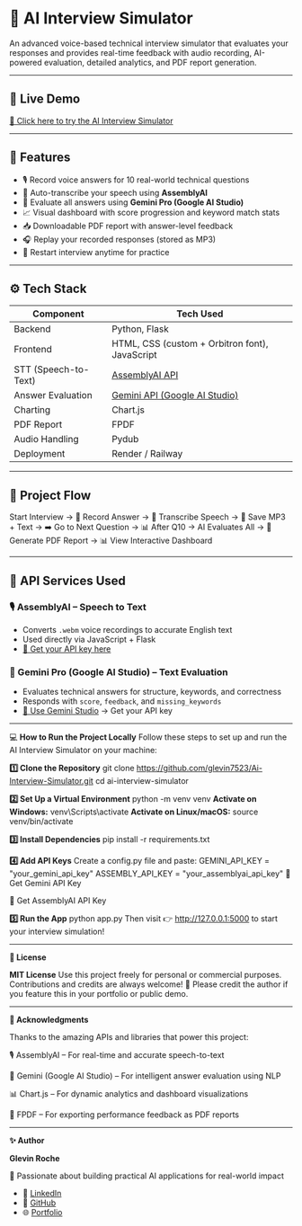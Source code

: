# 🤖 AI Interview Simulator

An advanced voice-based technical interview simulator that evaluates your responses and provides real-time feedback with audio recording, AI-powered evaluation, detailed analytics, and PDF report generation.

---

## 🚀 Live Demo

[🔗 Click here to try the AI Interview Simulator](https://ai-interview-simulator-df4g.onrender.com)  

---

## 🧠 Features

- 🎙️ Record voice answers for 10 real-world technical questions  
- 🧾 Auto-transcribe your speech using **AssemblyAI**  
- 🤖 Evaluate all answers using **Gemini Pro (Google AI Studio)**  
- 📈 Visual dashboard with score progression and keyword match stats  
- 📥 Downloadable PDF report with answer-level feedback  
- 🎧 Replay your recorded responses (stored as MP3)  
- 🔁 Restart interview anytime for practice  

---

## ⚙️ Tech Stack

| Component       | Tech Used |
|----------------|-----------|
| Backend         | Python, Flask |
| Frontend        | HTML, CSS (custom + Orbitron font), JavaScript |
| STT (Speech-to-Text) | [AssemblyAI API](https://www.assemblyai.com/) |
| Answer Evaluation | [Gemini API (Google AI Studio)](https://makersuite.google.com/) |
| Charting        | Chart.js |
| PDF Report      | FPDF |
| Audio Handling  | Pydub |
| Deployment      | Render / Railway |

---

## 🔄 Project Flow

Start Interview →
🎤 Record Answer →
📝 Transcribe Speech →
💾 Save MP3 + Text →
➡️ Go to Next Question →
📊 After Q10 → AI Evaluates All →
📄 Generate PDF Report →
📊 View Interactive Dashboard

---

## 🔐 API Services Used

### 🎙️ AssemblyAI – Speech to Text  
- Converts `.webm` voice recordings to accurate English text  
- Used directly via JavaScript + Flask  
- [📌 Get your API key here](https://www.assemblyai.com)

### 🤖 Gemini Pro (Google AI Studio) – Text Evaluation  
- Evaluates technical answers for structure, keywords, and correctness  
- Responds with `score`, `feedback`, and `missing_keywords`  
- [📌 Use Gemini Studio](https://makersuite.google.com/) → Get your API key

---

💻 **How to Run the Project Locally**
Follow these steps to set up and run the AI Interview Simulator on your machine:

**1️⃣ Clone the Repository**
git clone https://github.com/glevin7523/Ai-Interview-Simulator.git
cd ai-interview-simulator

**2️⃣ Set Up a Virtual Environment**
python -m venv venv
**Activate on Windows:**
venv\Scripts\activate
**Activate on Linux/macOS:**
source venv/bin/activate

**3️⃣ Install Dependencies**
pip install -r requirements.txt

**4️⃣ Add API Keys**
Create a config.py file and paste:
GEMINI_API_KEY = "your_gemini_api_key"
ASSEMBLY_API_KEY = "your_assemblyai_api_key"
🔗 Get Gemini API Key

🔗 Get AssemblyAI API Key

**5️⃣ Run the App**
python app.py
Then visit 👉 http://127.0.0.1:5000 to start your interview simulation!
________________________________________

**📄 License**

**MIT License**
Use this project freely for personal or commercial purposes. Contributions and credits are always welcome!
🙏 Please credit the author if you feature this in your portfolio or public demo.

---

**🙌 Acknowledgments**

Thanks to the amazing APIs and libraries that power this project:

🎙️ AssemblyAI – For real-time and accurate speech-to-text

🤖 Gemini (Google AI Studio) – For intelligent answer evaluation using NLP

📊 Chart.js – For dynamic analytics and dashboard visualizations

🧾 FPDF – For exporting performance feedback as PDF reports

---
**✨ Author**

**Glevin Roche**

💼 Passionate about building practical AI applications for real-world impact

- 🔗 [LinkedIn](https://www.linkedin.com/in/glevin-roche-27b754249/)
- 🔗 [GitHub](https://github.com/glevin7523)
- 🌐 [Portfolio](https://glevin-portfolio.vercel.app/)
  

